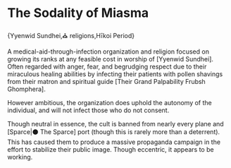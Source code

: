 # The Sodality of Miasma

{Yyenwid Sundhei,⛪ religions,Hīkoi Period}

A medical-aid-through-infection organization and religion focused on growing its ranks at any feasible cost in worship of [Yyenwid Sundhei]. Often regarded with anger, fear, and begrudging respect due to their miraculous healing abilities by infecting their patients with pollen shavings from their matron and spiritual guide [Their Grand Palpability Frubsh Ghomphera].

However ambitious, the organization does uphold the autonomy of the individual, and will not infect those who do not consent.

Though neutral in essence, the cult is banned from nearly every plane and [Sparce|⚫ The Sparce] port (though this is rarely more than a deterrent). This has caused them to produce a massive propaganda campaign in the effort to stabilize their public image. Though eccentric, it appears to be working.
